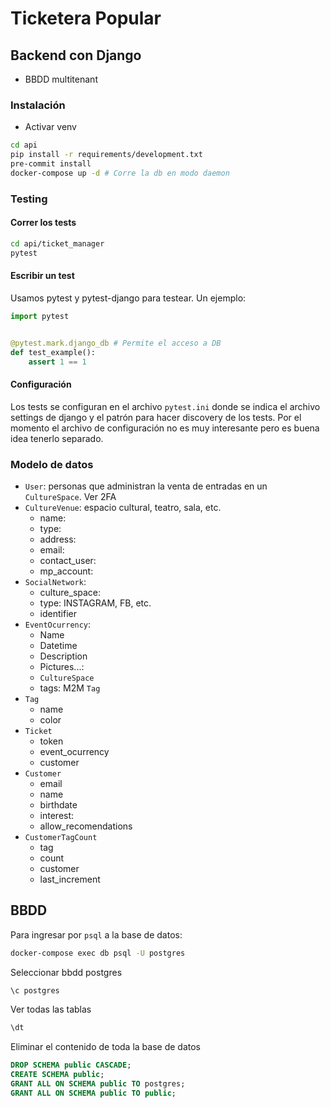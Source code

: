 # Ticketera Popular

## Backend con Django
- BBDD multitenant

### Instalación
- Activar venv
```bash
cd api
pip install -r requirements/development.txt
pre-commit install
docker-compose up -d # Corre la db en modo daemon
```

### Testing
#### Correr los tests
```bash
cd api/ticket_manager
pytest
```

#### Escribir un test
Usamos pytest y pytest-django para testear. Un ejemplo:
```python
import pytest


@pytest.mark.django_db # Permite el acceso a DB
def test_example():
    assert 1 == 1
```
#### Configuración
Los tests se configuran en el archivo `pytest.ini` donde se indica el archivo settings de django y el patrón para hacer discovery de los tests. Por el momento el archivo de configuración no es muy interesante pero es buena idea tenerlo separado.

### Modelo de datos

- `User`: personas que administran la venta de entradas en un `CultureSpace`. Ver 2FA
- `CultureVenue`: espacio cultural, teatro, sala, etc.
  - name:
  - type:
  - address:
  - email:
  - contact_user:
  - mp_account:
- `SocialNetwork`:
  - culture_space:
  - type: INSTAGRAM, FB, etc.
  - identifier
- `EventOcurrency`:
  - Name
  - Datetime
  - Description
  - Pictures...:
  - `CultureSpace`
  - tags: M2M `Tag`
- `Tag`
  - name
  - color
- `Ticket`
  - token
  - event_ocurrency
  - customer
- `Customer`
  - email
  - name
  - birthdate
  - interest:
  - allow_recomendations
- `CustomerTagCount`
  - tag
  - count
  - customer
  - last_increment


## BBDD

Para ingresar por `psql` a la base de datos:
```bash
docker-compose exec db psql -U postgres
```

Seleccionar bbdd postgres
```sql
\c postgres
```

Ver todas las tablas
```sql
\dt
```

Eliminar el contenido de toda la base de datos
```sql
DROP SCHEMA public CASCADE;
CREATE SCHEMA public;
GRANT ALL ON SCHEMA public TO postgres;
GRANT ALL ON SCHEMA public TO public;
```
